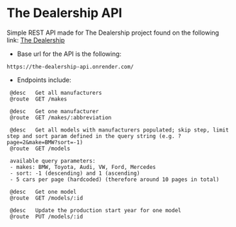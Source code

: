 # The Dealership API
Simple REST API made for The Dealership project found on the following link: [The Dealership](https://github.com/Barjaktarevic/The-Dealership/tree/mobx+node "Click to visit Github page")

+ Base url for the API is the following:
```url
https://the-dealership-api.onrender.com/
```

+ Endpoints include:
```
 @desc   Get all manufacturers
 @route  GET /makes

 @desc   Get one manufacturer
 @route  GET /makes/:abbreviation

 @desc   Get all models with manufacturers populated; skip step, limit step and sort param defined in the query string (e.g. ?page=2&make=BMW?sort=-1)
 @route  GET /models
 
 available query parameters: 
 - makes: BMW, Toyota, Audi, VW, Ford, Mercedes
 - sort: -1 (descending) and 1 (ascending)
 - 5 cars per page (hardcoded) (therefore around 10 pages in total)

 @desc   Get one model
 @route  GET /models/:id

 @desc   Update the production start year for one model
 @route  PUT /models/:id
 ```


